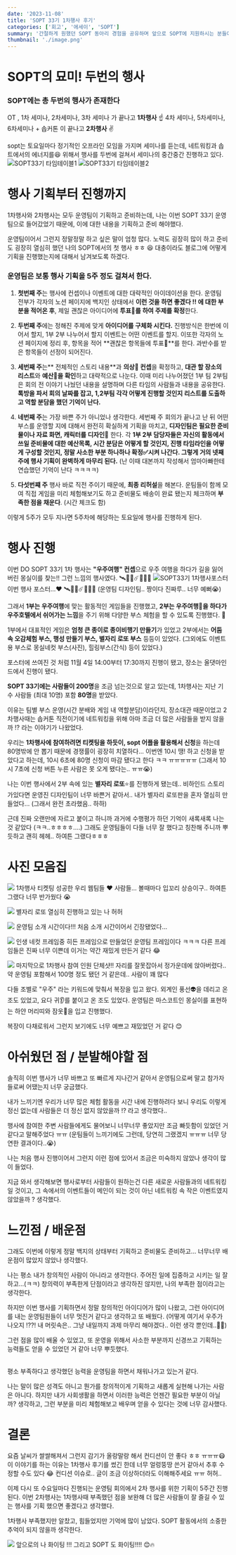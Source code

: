 ```yaml
---
date: '2023-11-08'
title: 'SOPT 33기 1차행사 후기'
categories: ['회고', '에세이', 'SOPT']
summary: '간절하게 원했던 SOPT 동아리 경험을 공유하며 앞으로 SOPT에 지원하시는 분들에게 도움을 줄 수 있으면 하는 바람으로 글을 작성해 봅니다.'
thumbnail: './image.png'
---
```


# SOPT의 묘미! 두번의 행사

### SOPT에는 총 두번의 행사가 존재한다

OT , 1차 세미나, 2차세미나, 3차 세미나
가 끝나고 **1차행사** ☝️
4차 세미나, 5차세미나, 6차세미나 + 솝커톤
이 끝나고 **2차행사** ✌️

sopt는 토요일마다 정기적인 오프라인 모임을 가지며 세미나를 듣는데, 네트워킹과 솝트에서의 에너지를😆 위해서 행사를 두번에 걸쳐서 세미나의 중간중간 진행하고 있다.
![SOPT33기 타임테이블1](https://velog.velcdn.com/images/hoeun0723/post/2b1cf004-996a-4b3d-81c8-483b9b703547/image.jpg)
![SOPT33기 타임테이블2](https://velog.velcdn.com/images/hoeun0723/post/a53bc06b-3209-439a-90c7-381338953273/image.jpg)

# 행사 기획부터 진행까지

1차행사와 2차행사는 모두 운영팀이 기획하고 준비하는데, 나는 이번 SOPT 33기 운영팀으로 들어갔었기 때문에, 이에 대한 내용을 기획하고 준비 해야했다.

운영팀이어서 그런지 정말정말 하고 싶은 말이 엄청 많다. 노력도 굉장히 많이 하고 준비도 굉장히 열심히 했던 나의 SOPT에서의 첫 행사 ㅎㅎ 😆
대충이라도 블로그에 어떻게 기획을 진행했는지에 대해서 남겨보도록 하겠다.

### 운영팀은 보통 행사 기획을 5주 정도 걸쳐서 한다.

1. **첫번째 주**는 행사에 컨셉이나 이벤트에 대한 대략적인 아이데이션을 한다.
   운영팀 전부가 각자의 노션 페이지에 백지인 상태에서 **이런 것을 하면 좋겠다 !! 에 대한 부분을 적어온 후**, 제일 괜찮은 아이디어에 **투표📃를 하여 주제를 확정**한다.

2. **두번째 주**에는 정해진 주제에 맞게 **아이디어를 구체화 시킨다.**
   진행방식은 한번에 이어서 할지, 1부 2부 나누어서 할지 이벤트는 어떤 이벤트를 할지. 이또한 각자의 노션 페이지에 정리 후, 항목을 적어 **괜찮은 항목들에 투표📃**를 한다. 과반수를 받은 항목들이 선정이 되어진다.

3. **세번째 주**는** 전체적인 스토리 내용**과 **의상👖 컨셉**을 확정하고, **대관 할 장소의 리스트**와 **예산💸을 확인**하고 대략적으로 나눈다.
   이때 미리 나누어졌던 1부 팀 2부팀은 회의 전 이야기 나눴던 내용을 설명하며 다른 타임의 사람들과 내용을 공유한다.
   **톡방을 파서 회의 날짜를 잡고, 1,2부팀 각각 어떻게 진행할 것인지 리스트를 도출하고 역할 분담을 했던 기억이 난다.**

4. **네번째 주**는 가장 바쁜 주가 아니었나 생각한다.
   세번째 주 회의가 끝나고 난 뒤 어떤 부스를 운영할 지에 대해서 완전히 확실하게 기획을 마치고, **디자인팀은 필요한 준비물이나 자료 화면, 캐릭터를 디자인🎨** 한다.
   각 **1부 2부 담당자들은 자신의 활동에서 쓰일 준비물에 대한 예산목록, 시간 분담은 어떻게 할 것인지, 진행 타임라인을 어떻게 구성할 것인지, 정말 사소한 부분 하나하나 확정✅**시켜 나간다.
   그렇게 거의** 넷째주에 행사 기획이 완벽하게 마무리 된다.**
   (난 이때 대본까지 작성해서 엄마아빠한테 연습했던 기억이 난다 ㅋㅋㅋㅋ)

5. **다섯번쨰 주** 행사 바로 직전 주이기 때문에, **최종 리허설**을 해본다. 운팀들이 함께 모여 직접 게임을 미리 체험해보기도 하고 준비물도 배송이 완료 됐는지 체크하며 **부족한 점을 채운다**. (시간 체크도 함)

이렇게 5주가 모두 지나면 5주차에 해당하는 토요일에 행사를 진행하게 된다.

# 행사 진행

이번 DO SOPT 33기 1차 행사는 **"우주여행" 컨셉**으로 우주 여행을 하다가 길을 잃어버린 몽실이를 찾는!! 그런 느낌의 행사였다. 🛰️🚀🌌☄️👾🧑‍🚀
![SOPT33기 1차행사포스터](https://velog.velcdn.com/images/hoeun0723/post/3b66fab5-a9c0-442d-b67c-da62ac4bf0d2/image.jpg)
이번 행사 포스터...♥️ 🛰️🚀🌌☄️👾🧑‍🚀
(운영팀 디자인팀.. 짱이다 진짜루.. 너무 예뻐😭)

그래서 **1부는 우주여행**에 맞는 활동적인 게임들을 진행했고,
**2부는 우주여행🚀을 하다가 우주호텔에서 쉬어가는 느낌**을 주기 위해 다양한 부스 체험을 할 수 있도록 진행했다. 🏨

1부에서 대표적인 게임은 **엄청 큰 종이로 종이비행기 만들기**가 있었고
2부에서는 **어둠 속 오감체험 부스, 행성 만들기 부스, 별자리 로또 부스** 등등이 있었다.
(그외에도 이벤트용 부스로 몽실네컷 부스(사진), 힐링부스(간식) 등이 있었다.)

포스터에 쓰여진 것 처럼 11월 4일 14:00부터 17:30까지 진행이 됐고, 장소는 올댓마인드에서 진행이 됐다.

**SOPT 33기에는 사람들이 200명**을 조금 넘는것으로 알고 있는데, 1차행사는
지난 기수 사람들 (최대 10명) 포함 **80명**을 받았다.

이유는 팀별 부스 운영(시간 분배와 게임 내 역할분담)이라던지, 장소대관 때문이었고 2차행사때는 솝커톤 직전이기에 네트워킹을 위해 아마 조금 더 많은 사람들을 받지 않을까 !? 라는 이야기가 나왔었다.

우리는 **1차행사에 참여하려면 티켓팅을 하듯이, sopt 어플을 활용해서 신청**을 하는데 80명밖에 안 뽑기 때문에 경쟁률이 굉장히 치열하다...
이번엔 10시 땡! 하고 신청을 받았다고 하는데, 10시 6초에 80명 신청이 마감 됐다고 한다 ㅋㅋ ㅠㅠㅠㅠㅠ
(그래서 10시 7초에 신청 버튼 누른 사람은 못 오게 됐다는.. ㅠㅠ😭)

나는 이번 행사에서 2부 속에 있는 **별자리 로또**⭐를 진행하게 됐는데.. 비하인드 스토리가있다면 운영진 디자인팀이 너무 바쁜거 같아서.. 내가 별자리 로또판을 혼자 열심히 만들었다...
(그래서 완전 초라했음.. 하하)

근데 진짜 오랜만에 자르고 붙이고 하니까 과거에 수행평가 하던 기억이 새록새록 나는 것 같았다 (ㅋㅋ..ㅎㅎㅎㅎ....)
그래도 운영팀들이 다들 너무 잘 했다고 칭찬해 주니까 뿌듯하고 괜히 헤헤.. 하여튼 그랬다ㅎㅎㅎ

# 사진 모음집

![](https://velog.velcdn.com/images/hoeun0723/post/ec3d6c44-10c1-4618-b1e1-33cf6385442b/image.png)
1차행사 티켓팅 성공한 우리 웹팀들 ♥️ 사람들... 볼때마다 입꼬리 상승이구.. 하여튼 그랬다 너무 반가웠다 😭

![](https://velog.velcdn.com/images/hoeun0723/post/6530ec51-42e8-469c-ad25-c993622cbf2d/image.png)
별자리 로또 열심히 진행하고 있는 나 허허

![](https://velog.velcdn.com/images/hoeun0723/post/74def547-5c7b-46c1-8eff-4e98f4f80d30/image.png)
운영팀 소개 시간이다!!! 처음 소개 시간이어서 긴장됐었다...

![](https://velog.velcdn.com/images/hoeun0723/post/c87532b5-c8bb-4acb-a092-dd94bb3d78e2/image.png)
인생 네컷 프레임중 히든 프레임으로 만들었던 운영팀 프레임이다 ㅋㅋㅋ
다른 프레임들은 진짜 너무 이쁜데 이거는 약간 재밌게 만든거 같다 😂

![](https://velog.velcdn.com/images/hoeun0723/post/ad76a4d8-4526-4baf-b528-9a6ec5f4fae0/image.jpg)
마지막으로 1차행사 참여 인원 단체샷!! 자리를 잘못잡아서 정가운데에 앉아버렸다..
약 운영팀 포함해서 100명 정도 됐던 거 같은데.. 사람이 꽤 많다
<br/>

다들 조별로 "우주" 라는 키워드에 맞춰서 복장을 입고 왔다.
외계인 풍선👽을 데리고 온 조도 있었고, 요다 귀👂를 붙이고 온 조도 있었다.
운영팀은 마스코트인 몽실이를 표현하는 하얀 머리띠와 잠옷🛌을 입고 진행했다.

복장이 다채로워서 그런지 보기에도 너무 예쁘고 재밌었던 거 같다 😊

# 아쉬웠던 점 / 분발해야할 점

솔직히 이번 행사가 너무 바쁘고 또 빠르게 지나간거 같아서 운영팀으로써 말고 참가자들로써 어땠는지 너무 궁금했다.

내가 느끼기엔 우리가 너무 많은 체험 활동을 시간 내에 진행하려다 보니 우리도 이렇게 정신 없는데 사람들은 더 정신 없지 않았을까 !? 라고 생각했다..

행사에 참여한 주변 사람들에게도 물어보니 너무너무 좋았지만 조금 빠듯함이 있었던 거 같다고 말해주었다 ㅠㅠ
(운팀들이 느끼기에도 그런데, 당연히 그랬겠지 ㅠㅠㅠ 너무 당연한 결과이다..😭)

나는 처음 행사 진행이어서 그런지 이런 점에 있어서 조금은 미숙하지 않았나 생각이 많이 들었다.

지금 와서 생각해보면 행사로부터 사람들이 원하는건 다른 새로운 사람들과의 네트워킹일 것이고, 그 속에서의 이벤트들이 메인이 되는 것이 아닌 네트워킹 속 작은 이벤트였지 않았을까 ? 생각했다.

# 느낀점 / 배운점

그래도 이번에 이렇게 정말 백지의 상태부터 기획하고 준비물도 준비하고... 너무너무 배운점이 많았지 않았나 생각했다.

나는 평소 내가 창의적인 사람이 아니라고 생각한다.
주어진 일에 집중하고 시키는 일 잘하고...(ㅋㅋ) 창의력이 부족한게 단점이라고 생각하진 않지만, 나의 부족한 점이라고는 생각한다.

하지만 이번 행사를 기획하면서 정말 창의적인 아이디어가 많이 나왔고, 그런 아이디어를 내는 운영팀원들이 너무 멋진거 같다고 생각하고 또 배웠다.
(어떻게 여기서 우주가 나오지 !??! 내 머릿속은.. 그냥 내일까지 과제 마무리 해야겠다.. 이런 생각 뿐인데..😵‍💫)

그런 점을 많이 배울 수 있었고, 또 운영을 위해서 사소한 부분까지 신경쓰고 기획하는 능력들도 얻을 수 있었던 거 같아 너무 뿌듯했다.

<br/>
평소 부족하다고 생각했던 능력을 운영팀을 하면서 채워나가고 있는거 같다.

나는 말이 많은 성격도 아니고 뭔가를 창의적이게 기획하고 새롭게 실현해 나가는 사람은 아니다.
하지만 내가 사회생활을 하면서 이러한 능력은 언젠간 필요한 부분이 아닐까? 생각하고, 그런 부분을 미리 체험해보고 배우며 얻을 수 있다는 것에 너무 감사했다.

# 결론

요즘 날씨가 쌀쌀해져서 그런지 감기가 올랑말랑 해서 컨디션이 안 좋다 ㅎㅎ ㅠㅠㅠ😷 이 이야기를 하는 이유는 1차행사 후기를 썼긴 한데 너무 얼렁뚱땅 쓴거 같아서 추후 수정할 수도 있다 😂 컨디션 이슈로.. 글이 조금 이상하더라도 이해해주세요 ㅠㅠ 허허..

이제 다시 또 수요일마다 진행되는 운영팀 회의에서 2차 행사를 위한 기획이 5주간 진행된다. 이번 2차행사는 1차행사때 부족했던 점을 보완해 더 많은 사람들이 잘 즐길 수 있는 행사를 기획 했으면 좋겠다고 생각했다.

1차행사 부족했지만 알찼고, 힘들었지만 기억에 많이 남았다.
SOPT 활동에서의 소중한 추억이 되지 않을까 생각한다.

![](https://velog.velcdn.com/images/hoeun0723/post/45a711bf-7305-42d0-89ff-06baf232450b/image.jpg)
앞으로의 나 화이팅 !!! 그리고 SOPT 도 화이팅!!!! 😊🔥
